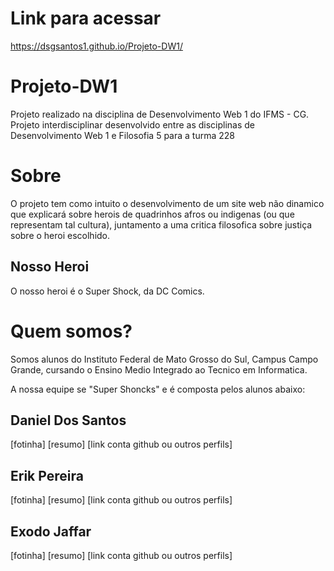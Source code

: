# Link para acessar
https://dsgsantos1.github.io/Projeto-DW1/

# Projeto-DW1

Projeto realizado na disciplina de Desenvolvimento Web 1 do IFMS - CG.
Projeto interdisciplinar desenvolvido entre as disciplinas de Desenvolvimento Web 1 e Filosofia 5 para a turma 228

# Sobre 

O projeto tem como intuito o desenvolvimento de um site web não dinamico que explicará sobre herois de quadrinhos afros ou indigenas (ou que representam tal cultura), juntamento a uma critica filosofica sobre justiça sobre o heroi escolhido.

## Nosso Heroi

O nosso heroi é o Super Shock, da DC Comics.

# Quem somos?

Somos alunos do Instituto Federal de Mato Grosso do Sul, Campus Campo Grande, cursando o Ensino Medio Integrado ao Tecnico em Informatica.

A nossa equipe se "Super Shoncks" e é composta pelos alunos abaixo:

## Daniel Dos Santos

[fotinha]
[resumo]
[link conta github ou outros perfils]

## Erik Pereira

[fotinha]
[resumo]
[link conta github ou outros perfils]

## Exodo Jaffar

[fotinha]
[resumo]
[link conta github ou outros perfils]
